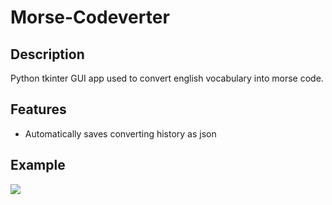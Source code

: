 # Morse-Codeverter
<h2>Description</h2>
  <p>Python tkinter GUI app used to convert english vocabulary into morse code.</p>
<h2>Features</h2>
  <ul>
    <li>Automatically saves converting history as json </li>
  </ul>
<h2>Example</h2>
  <img src=https://github.com/user-attachments/assets/5ad9c112-6e1e-4d3f-bc27-dafa01cc9e3e></img>
